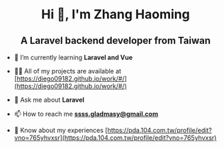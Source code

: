 <h1 align="center">Hi 👋, I'm Zhang Haoming</h1>
<h2 align="center">A Laravel backend developer from Taiwan</h2>

- 🌱 I’m currently learning **Laravel and Vue**

- 👨‍💻 All of my projects are available at [https://diego09182.github.io/work/#/](https://diego09182.github.io/work/#/)

- 💬 Ask me about **Laravel**

- 📫 How to reach me **ssss.gladmasy@gmail.com**

- 📄 Know about my experiences [https://pda.104.com.tw/profile/edit?vno=765yhvxsr](https://pda.104.com.tw/profile/edit?vno=765yhvxsr)
